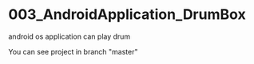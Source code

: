 # 003_AndroidApplication_DrumBox
android os application can play drum 

You can see project in branch "master" 
